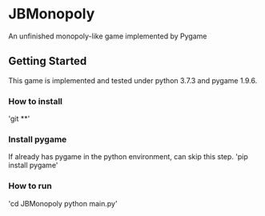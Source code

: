 # JBMonopoly
An unfinished monopoly-like game implemented by Pygame
## Getting Started
This game is implemented and tested under python 3.7.3 and pygame 1.9.6.
### How to install
'git **'

### Install pygame
If already has pygame in the python environment, can skip this step.
'pip install pygame'

### How to run
'cd JBMonopoly
python main.py'


